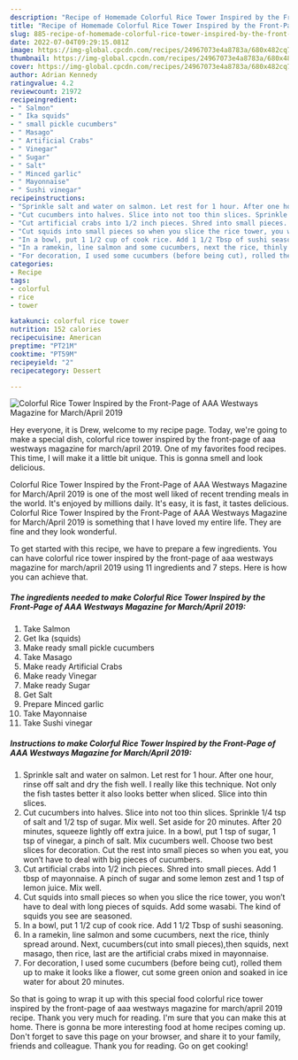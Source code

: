 ```yaml
---
description: "Recipe of Homemade Colorful Rice Tower Inspired by the Front-Page of AAA Westways Magazine for March/April 2019"
title: "Recipe of Homemade Colorful Rice Tower Inspired by the Front-Page of AAA Westways Magazine for March/April 2019"
slug: 885-recipe-of-homemade-colorful-rice-tower-inspired-by-the-front-page-of-aaa-westways-magazine-for-march-april-2019
date: 2022-07-04T09:29:15.081Z
image: https://img-global.cpcdn.com/recipes/24967073e4a8783a/680x482cq70/colorful-rice-tower-inspired-by-the-front-page-of-aaa-westways-magazine-for-marchapril-2019-recipe-main-photo.jpg
thumbnail: https://img-global.cpcdn.com/recipes/24967073e4a8783a/680x482cq70/colorful-rice-tower-inspired-by-the-front-page-of-aaa-westways-magazine-for-marchapril-2019-recipe-main-photo.jpg
cover: https://img-global.cpcdn.com/recipes/24967073e4a8783a/680x482cq70/colorful-rice-tower-inspired-by-the-front-page-of-aaa-westways-magazine-for-marchapril-2019-recipe-main-photo.jpg
author: Adrian Kennedy
ratingvalue: 4.2
reviewcount: 21972
recipeingredient:
- " Salmon"
- " Ika squids"
- " small pickle cucumbers"
- " Masago"
- " Artificial Crabs"
- " Vinegar"
- " Sugar"
- " Salt"
- " Minced garlic"
- " Mayonnaise"
- " Sushi vinegar"
recipeinstructions:
- "Sprinkle salt and water on salmon. Let rest for 1 hour. After one hour, rinse off salt and dry the fish well. I really like this technique. Not only the fish tastes better it also looks better when sliced. Slice into thin slices."
- "Cut cucumbers into halves. Slice into not too thin slices. Sprinkle 1/4 tsp of salt and 1/2 tsp of sugar. Mix well. Set aside for 20 minutes. After 20 minutes, squeeze lightly off extra juice. In a bowl, put 1 tsp of sugar, 1 tsp of vinegar, a pinch of salt. Mix cucumbers well. Choose two best slices for decoration. Cut the rest into small pieces so when you eat, you won’t have to deal with big pieces of cucumbers."
- "Cut artificial crabs into 1/2 inch pieces. Shred into small pieces. Add 1 tbsp of mayonnaise. A pinch of sugar and some lemon zest and 1 tsp of lemon juice. Mix well."
- "Cut squids into small pieces so when you slice the rice tower, you won’t have to deal with long pieces of squids. Add some wasabi. The kind of squids you see are seasoned."
- "In a bowl, put 1 1/2 cup of cook rice. Add 1 1/2 Tbsp of sushi seasoning."
- "In a ramekin, line salmon and some cucumbers, next the rice, thinly spread around. Next, cucumbers(cut into small pieces),then squids, next masago, then rice, last are the artificial crabs mixed in mayonnaise."
- "For decoration, I used some cucumbers (before being cut), rolled them up to make it looks like a flower, cut some green onion and soaked in ice water for about 20 minutes."
categories:
- Recipe
tags:
- colorful
- rice
- tower

katakunci: colorful rice tower 
nutrition: 152 calories
recipecuisine: American
preptime: "PT21M"
cooktime: "PT59M"
recipeyield: "2"
recipecategory: Dessert

---
```



![Colorful Rice Tower Inspired by the Front-Page of AAA Westways Magazine for March/April 2019](https://img-global.cpcdn.com/recipes/24967073e4a8783a/680x482cq70/colorful-rice-tower-inspired-by-the-front-page-of-aaa-westways-magazine-for-marchapril-2019-recipe-main-photo.jpg)

Hey everyone, it is Drew, welcome to my recipe page. Today, we're going to make a special dish, colorful rice tower inspired by the front-page of aaa westways magazine for march/april 2019. One of my favorites food recipes. This time, I will make it a little bit unique. This is gonna smell and look delicious.

Colorful Rice Tower Inspired by the Front-Page of AAA Westways Magazine for March/April 2019 is one of the most well liked of recent trending meals in the world. It's enjoyed by millions daily. It's easy, it is fast, it tastes delicious. Colorful Rice Tower Inspired by the Front-Page of AAA Westways Magazine for March/April 2019 is something that I have loved my entire life. They are fine and they look wonderful.




To get started with this recipe, we have to prepare a few ingredients. You can have colorful rice tower inspired by the front-page of aaa westways magazine for march/april 2019 using 11 ingredients and 7 steps. Here is how you can achieve that.

<!--inarticleads1-->

##### The ingredients needed to make Colorful Rice Tower Inspired by the Front-Page of AAA Westways Magazine for March/April 2019:

1. Take  Salmon
1. Get  Ika (squids)
1. Make ready  small pickle cucumbers
1. Take  Masago
1. Make ready  Artificial Crabs
1. Make ready  Vinegar
1. Make ready  Sugar
1. Get  Salt
1. Prepare  Minced garlic
1. Take  Mayonnaise
1. Take  Sushi vinegar




<!--inarticleads2-->

##### Instructions to make Colorful Rice Tower Inspired by the Front-Page of AAA Westways Magazine for March/April 2019:

1. Sprinkle salt and water on salmon. Let rest for 1 hour. After one hour, rinse off salt and dry the fish well. I really like this technique. Not only the fish tastes better it also looks better when sliced. Slice into thin slices.
1. Cut cucumbers into halves. Slice into not too thin slices. Sprinkle 1/4 tsp of salt and 1/2 tsp of sugar. Mix well. Set aside for 20 minutes. After 20 minutes, squeeze lightly off extra juice. In a bowl, put 1 tsp of sugar, 1 tsp of vinegar, a pinch of salt. Mix cucumbers well. Choose two best slices for decoration. Cut the rest into small pieces so when you eat, you won’t have to deal with big pieces of cucumbers.
1. Cut artificial crabs into 1/2 inch pieces. Shred into small pieces. Add 1 tbsp of mayonnaise. A pinch of sugar and some lemon zest and 1 tsp of lemon juice. Mix well.
1. Cut squids into small pieces so when you slice the rice tower, you won’t have to deal with long pieces of squids. Add some wasabi. The kind of squids you see are seasoned.
1. In a bowl, put 1 1/2 cup of cook rice. Add 1 1/2 Tbsp of sushi seasoning.
1. In a ramekin, line salmon and some cucumbers, next the rice, thinly spread around. Next, cucumbers(cut into small pieces),then squids, next masago, then rice, last are the artificial crabs mixed in mayonnaise.
1. For decoration, I used some cucumbers (before being cut), rolled them up to make it looks like a flower, cut some green onion and soaked in ice water for about 20 minutes.




So that is going to wrap it up with this special food colorful rice tower inspired by the front-page of aaa westways magazine for march/april 2019 recipe. Thank you very much for reading. I'm sure that you can make this at home. There is gonna be more interesting food at home recipes coming up. Don't forget to save this page on your browser, and share it to your family, friends and colleague. Thank you for reading. Go on get cooking!
